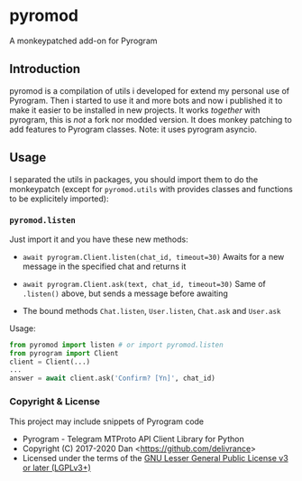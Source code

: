 # pyromod
A monkeypatched add-on for Pyrogram

## Introduction
pyromod is a compilation of utils i developed for extend my personal use of Pyrogram. Then i started to use it and more bots and now i published it to make it easier to be installed in new projects.
It works *together* with pyrogram, this is *not* a fork nor modded version. It does monkey patching to add features to Pyrogram classes.
Note: it uses pyrogram asyncio.

## Usage
I separated the utils in packages, you should import them to do the monkeypatch (except for `pyromod.utils` with provides classes and functions to be explicitely imported):

### `pyromod.listen`
Just import it and you have these new methods:
- `await pyrogram.Client.listen(chat_id, timeout=30)`
Awaits for a new message in the specified chat and returns it

- `await pyrogram.Client.ask(text, chat_id, timeout=30)`
Same of `.listen()` above, but sends a message before awaiting

- The bound methods `Chat.listen`, `User.listen`, `Chat.ask` and `User.ask`

Usage:
```python
from pyromod import listen # or import pyromod.listen
from pyrogram import Client
client = Client(...)
...
answer = await client.ask('Confirm? [Yn]', chat_id)
```

### Copyright & License
This project may include snippets of Pyrogram code
- Pyrogram - Telegram MTProto API Client Library for Python
- Copyright (C) 2017-2020 Dan <<https://github.com/delivrance>>
- Licensed under the terms of the [GNU Lesser General Public License v3 or later (LGPLv3+)](COPYING.lesser)
